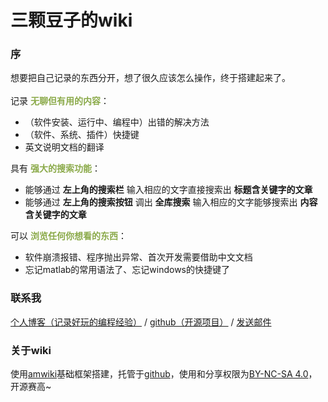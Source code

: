 # 三颗豆子的wiki
### 序
想要把自己记录的东西分开，想了很久应该怎么操作，终于搭建起来了。<br>  
记录 **<font color="#8baa4a">无聊但有用的内容</font>**：
* （软件安装、运行中、编程中）出错的解决方法
* （软件、系统、插件）快捷键
* 英文说明文档的翻译  

具有 **<font color="#8baa4a">强大的搜索功能</font>**：
* 能够通过 **左上角的搜索栏** 输入相应的文字直接搜索出 **标题含关键字的文章**
* 能够通过 **左上角的搜索按钮** 调出 **全库搜索** 输入相应的文字能够搜索出 **内容含关键字的文章**

可以 **<font color="#8baa4a">浏览任何你想看的东西</font>**：
* 软件崩溃报错、程序抛出异常、首次开发需要借助中文文档
* 忘记matlab的常用语法了、忘记windows的快捷键了

### 联系我
<font color="#478cdc"><i class="fa fa-globe"></i></font> [个人博客（记录好玩的编程经验）](http://www.bewindoweb.com) / <font color="#478cdc"><i class="fa fa-github"></i></font> [github（开源项目）](https://github.com/BEWINDOWEB) / <font color="#478cdc"><i class="fa fa-envelope"></i></font> [发送邮件](Mailto:bewindoweb1995@foxmail.com)

### 关于wiki
使用[amwiki](https://github.com/TevinLi/amWiki)基础框架搭建，托管于[github](https://wiki.bewindoweb.com/)，使用和分享权限为[BY-NC-SA 4.0](http://creativecommons.org/licenses/by-nc-sa/4.0/)，开源赛高~
